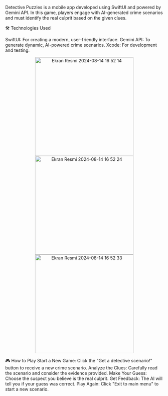 Detective Puzzles is a mobile app developed using SwiftUI and powered by Gemini API. In this game, players engage with AI-generated crime scenarios and must identify the real culprit based on the given clues.

🛠 Technologies Used

SwiftUI: For creating a modern, user-friendly interface.
Gemini API: To generate dynamic, AI-powered crime scenarios.
Xcode: For development and testing.

<p align="center">
  <img width="314" alt="Ekran Resmi 2024-08-14 16 52 14" src="https://github.com/user-attachments/assets/ac6dec3b-1bfb-438d-845e-dfe0fb9dd57e">
  <img width="314" alt="Ekran Resmi 2024-08-14 16 52 24" src="https://github.com/user-attachments/assets/377c5d88-8ca2-4412-aae0-e9fbc4d366cd">
  <img width="314" alt="Ekran Resmi 2024-08-14 16 52 33" src="https://github.com/user-attachments/assets/2cfa74e1-69ac-4c29-bd42-30302f3bcce5">
</p> 

🎮 How to Play
Start a New Game: Click the "Get a detective scenario!" button to receive a new crime scenario.
Analyze the Clues: Carefully read the scenario and consider the evidence provided.
Make Your Guess: Choose the suspect you believe is the real culprit.
Get Feedback: The AI will tell you if your guess was correct.
Play Again: Click "Exit to main menu" to start a new scenario.

